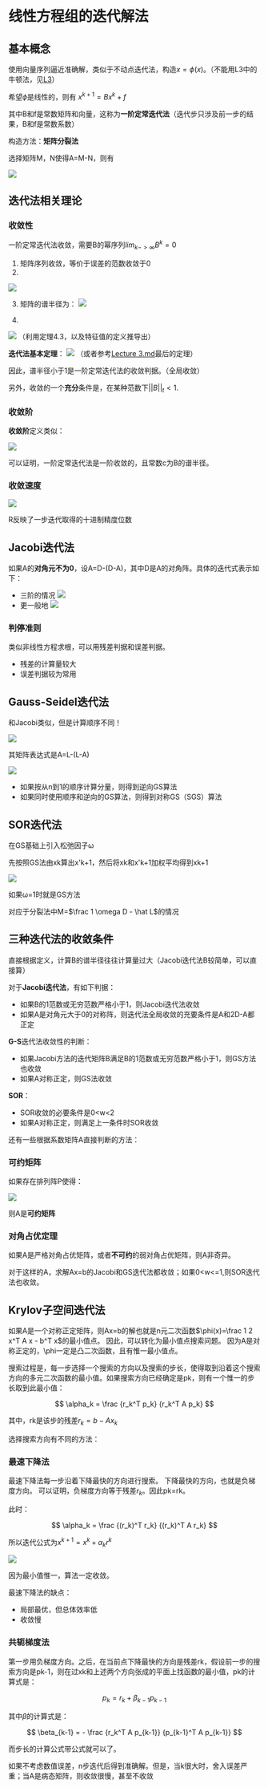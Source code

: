 # 线性方程组的迭代解法

## 基本概念

使用向量序列逼近准确解，类似于不动点迭代法，构造$x=\phi(x)$。（不能用L3中的牛顿法，见[L3](Lecture%203.md)）

希望$\phi$是线性的，则有 $x^{k+1}=Bx^k+f$

其中B和f是常数矩阵和向量，这称为**一阶定常迭代法**（迭代步只涉及前一步的结果，B和f是常数系数）

构造方法：**矩阵分裂法**

选择矩阵M，N使得A=M-N，则有

![](_v_images/20200325111436599_242604954.png)


## 迭代法相关理论

### 收敛性

一阶定常迭代法收敛，需要B的幂序列$lim_{k->\infty}B^k=0$

1. 矩阵序列收敛，等价于误差的范数收敛于0
2. 
![](_v_images/20200325114339287_1181886458.png)

3. 矩阵的谱半径为：
![](_v_images/20200325114310180_1848414834.png)

4. 
![](_v_images/20200325114706844_790647916.png)
（利用定理4.3，以及特征值的定义推导出）

**迭代法基本定理**：
![](_v_images/20200325114838176_286178752.png)
（或者参考[Lecture 3.md](Lecture%203.md)最后的定理）

因此，谱半径小于1是一阶定常迭代法的收敛判据。（全局收敛）

另外，收敛的一个**充分**条件是，在某种范数下$||B||_t<1$.

### 收敛阶

**收敛阶**定义类似：

![](_v_images/20200325115552417_1519720288.png)

可以证明，一阶定常迭代法是一阶收敛的，且常数c为B的谱半径。

### 收敛速度

![](_v_images/20200325115650639_376640528.png)

R反映了一步迭代取得的十进制精度位数

## Jacobi迭代法

如果A的**对角元不为0**，设A=D-(D-A)，其中D是A的对角阵。具体的迭代式表示如下：

- 三阶的情况
![](_v_images/20200325111736955_886831905.png)
- 更一般地
![](_v_images/20200325111847012_323866957.png)

### 判停准则

类似非线性方程求根，可以用残差判据和误差判据。

- 残差的计算量较大
- 误差判据较为常用

## Gauss-Seidel迭代法

和Jacobi类似，但是计算顺序不同！

![](_v_images/20200325115816817_218371586.png)

其矩阵表达式是A=L-(L-A)

![](_v_images/20200325120118363_1165088330.png)

- 如果按从n到1的顺序计算分量，则得到逆向GS算法
- 如果同时使用顺序和逆向的GS算法，则得到对称GS（SGS）算法

## SOR迭代法

在GS基础上引入松弛因子ω

先按照GS法由xk算出x'k+1，然后将xk和x'k+1加权平均得到xk+1

![](_v_images/20200325120649137_1677029794.png)

如果ω=1时就是GS方法

对应于分裂法中M=$\frac 1 \omega D - \hat L$的情况

## 三种迭代法的收敛条件

直接根据定义，计算B的谱半径往往计算量过大（Jacobi迭代法B较简单，可以直接算）

对于**Jacobi迭代法**，有如下判据：
- 如果B的1范数或无穷范数严格小于1，则Jacobi迭代法收敛
- 如果A是对角元大于0的对称阵，则迭代法全局收敛的充要条件是A和2D-A都正定

**G-S**迭代法收敛性的判断：
- 如果Jacobi方法的迭代矩阵B满足B的1范数或无穷范数严格小于1，则GS方法也收敛
- 如果A对称正定，则GS法收敛

**SOR**：
- SOR收敛的必要条件是0<w<2
- 如果A对称正定，则满足上一条件时SOR收敛

还有一些根据系数矩阵A直接判断的方法：

### 可约矩阵

如果存在排列阵P使得：

![](_v_images/20200401104216422_89779276.png)

则A是**可约矩阵**

### 对角占优定理

如果A是严格对角占优矩阵，或者**不可约**的弱对角占优矩阵，则A非奇异。

对于这样的A，求解Ax=b的Jacobi和GS迭代法都收敛；如果0<w<=1,则SOR迭代法也收敛。

## Krylov子空间迭代法

如果A是一个对称正定矩阵，则Ax=b的解也就是n元二次函数$\phi(x)=\frac 1 2 x^T A x - b^T x$的最小值点。 因此，可以转化为最小值点搜索问题。 因为A是对称正定的，\phi一定是凸二次函数，且有惟一最小值点。

搜索过程是，每一步选择一个搜索的方向以及搜索的步长，使得取到沿着这个搜索方向的多元二次函数的最小值。如果搜索方向已经确定是pk，则有一个惟一的步长取到此最小值：

$$
\alpha_k = \frac {r_k^T p_k} {r_k^T A p_k}
$$

其中，rk是该步的残差$r_k = b - A x_k$

选择搜索方向有不同的方法：

### 最速下降法

最速下降法每一步沿着下降最快的方向进行搜索。 下降最快的方向，也就是负梯度方向。 可以证明，负梯度方向等于残差$r_k$。因此pk=rk。

此时：

$$
\alpha_k = \frac {(r_k)^T r_k} {(r_k)^T A r_k}
$$

所以迭代公式为$x^{k+1} = x^k + \alpha_k r^k$

![](_v_images/20200401111805129_113432150.png)

因为最小值惟一，算法一定收敛。

最速下降法的缺点：
- 局部最优，但总体效率低
- 收敛慢

### 共轭梯度法

第一步用负梯度方向。之后，在当前点下降最快的方向是残差rk，假设前一步的搜索方向是pk-1，则在过xk和上述两个方向张成的平面上找函数的最小值，pk的计算式是：

$$
p_k = r_k + \beta_{k-1}p_{k-1}
$$

其中$\beta$的计算式是：

$$
\beta_{k-1} = - \frac {r_k^T A p_{k-1}} {p_{k-1}^T A p_{k-1}}
$$

而步长的计算公式带公式就可以了。

如果不考虑数值误差，n步迭代后得到准确解。但是，当k很大时，舍入误差严重；当A是病态矩阵，则收敛很慢，甚至不收敛